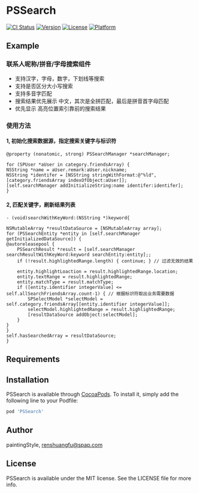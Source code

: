 # PSSearch

[![CI Status](https://img.shields.io/travis/paintingStyle/PSSearch.svg?style=flat)](https://travis-ci.org/paintingStyle/PSSearch)
[![Version](https://img.shields.io/cocoapods/v/PSSearch.svg?style=flat)](https://cocoapods.org/pods/PSSearch)
[![License](https://img.shields.io/cocoapods/l/PSSearch.svg?style=flat)](https://cocoapods.org/pods/PSSearch)
[![Platform](https://img.shields.io/cocoapods/p/PSSearch.svg?style=flat)](https://cocoapods.org/pods/PSSearch)

## Example

### 联系人呢称/拼音/字母搜索组件
- 支持汉字，字母，数字，下划线等搜索
- 支持是否区分大小写搜索
- 支持多音字匹配
- 搜索结果优先展示 中文，其次是全拼匹配，最后是拼音首字母匹配
- 优先显示 高亮位置索引靠前的搜索结果

### 使用方法

#### 1, 初始化搜索数据源，指定搜索关键字与标识符

````
@property (nonatomic, strong) PSSearchManager *searchManager;

for (SPUser *aUser in category.friendsArray) {
NSString *name = aUser.remark:aUser.nickname;
NSString *identifer = [NSString stringWithFormat:@"%ld",[category.friendsArray indexOfObject:aUser]];
[self.searchManager addInitializeString:name identifer:identifer];
}
````

#### 2, 匹配关键字，刷新结果列表

````
- (void)searchWithKeyWord:(NSString *)keyword{

NSMutableArray *resultDataSource = [NSMutableArray array];
for (PSSearchEntity *entity in [self.searchManager getInitializedDataSource]) {
@autoreleasepool {
	PSSearchResult *result = [self.searchManager searchResultWithKeyWord:keyword searchEntity:entity];;
	if (!result.highlightedRange.length) { continue; } // 过滤无效的结果

	entity.highlightLoaction = result.highlightedRange.location;
	entity.textRange = result.highlightedRange;
	entity.matchType = result.matchType;
	if ([entity.identifier integerValue] <= self.allSearchFriendsArray.count-1) { // 根据标识符取出业务需要数据
		SPSelectModel *selectModel = self.category.friendsArray[[entity.identifier integerValue]];
		selectModel.highlightedRange = result.highlightedRange;
		[resultDataSource addObject:selectModel];
	}
}
}
self.hasSearchedArray = resultDataSource;
}
````

## Requirements

## Installation

PSSearch is available through [CocoaPods](https://cocoapods.org). To install
it, simply add the following line to your Podfile:

```ruby
pod 'PSSearch'
```

## Author

paintingStyle, renshuangfu@spap.com

## License

PSSearch is available under the MIT license. See the LICENSE file for more info.
